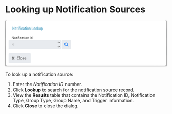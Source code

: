# Looking up Notification Sources

![Lookup Notification Source](../../../../../../Resources/Images/SM/Library/NotificationTriggers/lookup-dialog.png "Lookup Notification Source")

To look up a notification source:

1. Enter the *Notification ID* number.
2. Click **Lookup** to search for the notification source record.
3. View the **Results** table that contains the Notification ID,
    Notification Type, Group Type, Group Name, and Trigger information.
4. Click **Close** to close the dialog.
